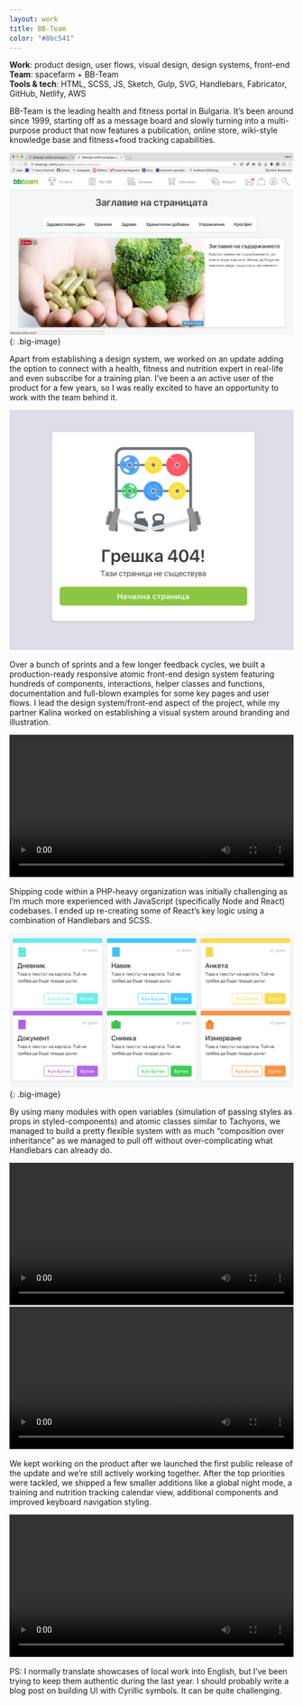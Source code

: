 ```yaml
---
layout: work
title: BB-Team
color: "#8bc541"
---
```


**Work**: product design, user flows, visual design, design systems, front-end<br>
**Team**: spacefarm + BB-Team<br>
**Tools & tech**: HTML, SCSS, JS, Sketch, Gulp, SVG, Handlebars, Fabricator, GitHub, Netlify, AWS

BB-Team is the leading health and fitness portal in Bulgaria. It’s been around since 1999, starting off as a message board and slowly turning into a multi-purpose product that now features a publication, online store, wiki-style knowledge base and fitness+food tracking capabilities.

![](/images/work/bb-team/bb11.png){: .big-image}

Apart from establishing a design system, we worked on an update adding the option to connect with a health, fitness and nutrition expert in real-life and even subscribe for a training plan. I’ve been a an active user of the product for a few years, so I was really excited to have an opportunity to work with the team behind it.

![](/images/work/bb-team/bb10.png)

Over a bunch of sprints and a few longer feedback cycles, we built a production-ready responsive atomic front-end design system featuring hundreds of components, interactions, helper classes and functions, documentation and full-blown examples for some key pages and user flows. I lead the design system/front-end aspect of the project, while my partner Kalina worked on establishing a visual system around branding and illustration.

<video width="100%" height="auto" controls="controls">
    <source src="/images/work/bb-team/bb2.mp4" type="video/mp4">
    Your browser does not support the video tag.
</video>

Shipping code within a PHP-heavy organization was initially challenging as I’m much more experienced with JavaScript (specifically Node and React) codebases. I ended up re-creating some of React’s key logic using a combination of Handlebars and SCSS.

![](/images/work/bb-team/bb9.png){: .big-image}

By using many modules with open variables (simulation of passing styles as props in styled-components) and atomic classes similar to Tachyons, we managed to build a pretty flexible system with as much “composition over inheritance” as we managed to pull off without over-complicating what Handlebars can already do.

<video width="100%" height="auto" controls="controls">
    <source src="/images/work/bb-team/bb3.mp4" type="video/mp4">
    Your browser does not support the video tag.
</video>

<video width="100%" height="auto" controls="controls">
    <source src="/images/work/bb-team/bb8.mp4" type="video/mp4">
    Your browser does not support the video tag.
</video>

We kept working on the product after we launched the first public release of the update and we’re still actively working together. After the top priorities were tackled, we shipped a few smaller additions like a global night mode, a training and nutrition tracking calendar view, additional components and improved keyboard navigation styling.

<video width="100%" height="auto" controls="controls">
    <source src="/images/work/bb-team/bb6.mp4" type="video/mp4">
    Your browser does not support the video tag.
</video>

PS: I normally translate showcases of local work into English, but I’ve been trying to keep them authentic during the last year. I should probably write a blog post on building UI with Cyrillic symbols. It can be quite challenging.

